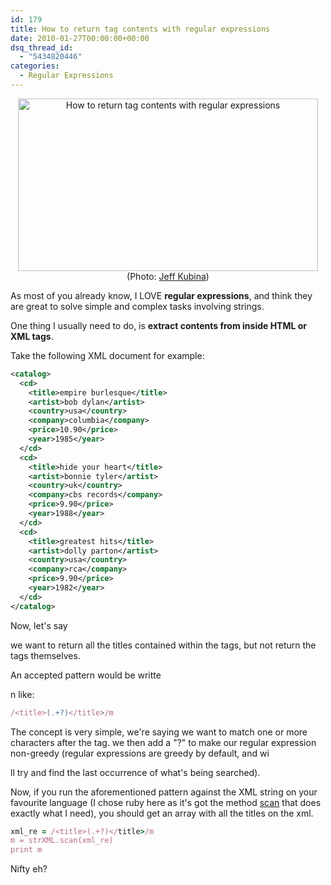 ```yaml
---
id: 179
title: How to return tag contents with regular expressions
date: 2010-01-27T00:00:00+00:00
dsq_thread_id:
  - "5434820446"
categories:
  - Regular Expressions
---
```

<p style="text-align: center;">
  <img src="http://files.placona.co.uk/regular_expression_tag_contents/mastering_regular_expression.jpg" alt="How to return tag contents with regular expressions" width="480" height="276" /><br /> (Photo: <a title="Photo by Jeff Kubina" rel="nofollow" href="http://www.flickr.com/photos/kubina/" target="_blank">Jeff Kubina</a>)
</p>

As most of you already know, I LOVE **regular expressions**, and think they are great to solve simple and complex tasks involving strings.
  
One thing I usually need to do, is **extract contents from inside HTML or XML tags**.
  
Take the following XML document for example:<!--more-->

```xml
<catalog>
  <cd>
    <title>empire burlesque</title>
    <artist>bob dylan</artist>
    <country>usa</country>
    <company>columbia</company>
    <price>10.90</price>
    <year>1985</year>
  </cd>
  <cd>
    <title>hide your heart</title>
    <artist>bonnie tyler</artist>
    <country>uk</country>
    <company>cbs records</company>
    <price>9.90</price>
    <year>1988</year>
  </cd>
  <cd>
    <title>greatest hits</title>
    <artist>dolly parton</artist>
    <country>usa</country>
    <company>rca</company>
    <price>9.90</price>
    <year>1982</year>
  </cd>
</catalog>
```

Now, let's say
  
we want to return all the titles contained within the tags, but not return the tags themselves.
  
An accepted pattern would be writte
  
n like:

```javascript
/<title>(.+?)</title>/m
```

The concept is very simple, we're saying we want to match one or more characters after the tag. we then add a "?" to make our regular expression non-greedy (regular expressions are greedy by default, and wi
  
ll try and find the last occurrence of what's being searched).
  
Now, if you run the aforementioned pattern against the XML string on your favourite language (I chose ruby here as it's got the method <a title="Ruby Function: Scan" href="http://ruby-doc.org/core-1.9.3/String.html" target="_blank">scan</a> that does exactly what I need), you should get an array with all the titles on the xml.

```ruby
xml_re = /<title>(.+?)</title>/m
m = strXML.scan(xml_re)
print m
```

Nifty eh?
